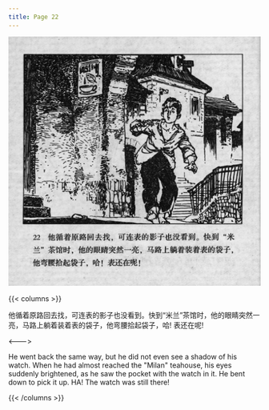 ```yaml
---
title: Page 22
---
```


![biao page](./../../images/biao/seifert0726_biao_0026_022.jpg)

{{< columns >}}

他循着原路回去找，可连表的影子也没看到。快到“米兰”茶馆时，他的眼睛突然一亮，马路上躺着装着表的袋子，他弯腰拾起袋子，哈! 表还在呢!

<--->

He went back the same way, but he did not even see a shadow of his watch. When he had almost reached the "Milan" teahouse, his eyes suddenly brightened, as he saw the pocket with the watch in it. He bent down to pick it up. HA! The watch was still there!

{{< /columns >}}
